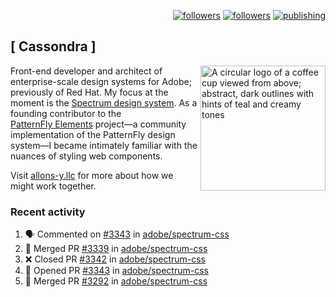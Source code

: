 <p align="right"><a rel="me" href="https://front-end.social/@castastrophe">
    <img alt="followers" title="Follow me on Mastodon" src="https://img.shields.io/mastodon/follow/109297102751309835?domain=https%3A%2F%2Ffront-end.social&label=Follow&logo=mastodon&logoColor=white&style=for-the-badge&labelColor=008080&color=006969"/></a>
  <a href="https://codepen.io/castastrophe/">
    <img alt="followers" title="Follow me on CodePen" src="https://img.shields.io/badge/23-1?color=640464&labelColor=7c007c&style=for-the-badge&logo=codepen&label=Follow"/></a>
<a href="https://castastrophe.medium.com/">
    <img alt="publishing" title="View articles on Medium" src="https://img.shields.io/badge/107-1?color=666&labelColor=444&label=subscribe&logo=medium&logoColor=white&style=for-the-badge"/></a>
</p>

## [&nbsp;Cassondra&nbsp;]

<img align="right" src="https://github-production-user-asset-6210df.s3.amazonaws.com/1840295/253016758-ba468774-1cd3-42c2-8f43-947b5eeb5edf.png" height="200" alt="A circular logo of a coffee cup viewed from above; abstract, dark outlines with hints of teal and creamy tones">

Front-end developer and architect of enterprise-scale design systems for Adobe; previously of Red Hat. My focus at the moment is the [Spectrum design system](https://github.com/adobe/spectrum-css). As a founding contributor to the [PatternFly&nbsp;Elements](https://github.com/patternfly/patternfly-elements) project&mdash;a community implementation of the PatternFly design system&mdash;I became intimately familiar with the nuances of styling web components.

Visit [allons-y.llc](http://allons-y.llc/) for more about how we might work together.

### Recent activity

<!--START_SECTION:activity-->
1. 🗣 Commented on [#3343](https://github.com/adobe/spectrum-css/pull/3343#issuecomment-2442940177) in [adobe/spectrum-css](https://github.com/adobe/spectrum-css)
2. 🎉 Merged PR [#3339](https://github.com/adobe/spectrum-css/pull/3339) in [adobe/spectrum-css](https://github.com/adobe/spectrum-css)
3. ❌ Closed PR [#3342](https://github.com/adobe/spectrum-css/pull/3342) in [adobe/spectrum-css](https://github.com/adobe/spectrum-css)
4. 💪 Opened PR [#3343](https://github.com/adobe/spectrum-css/pull/3343) in [adobe/spectrum-css](https://github.com/adobe/spectrum-css)
5. 🎉 Merged PR [#3292](https://github.com/adobe/spectrum-css/pull/3292) in [adobe/spectrum-css](https://github.com/adobe/spectrum-css)
<!--END_SECTION:activity-->
